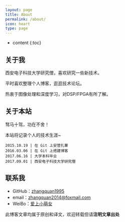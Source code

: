 ```yaml
---
layout: page
title: About
permalink: /about/
icon: heart
type: page
---
```


* content
{:toc}

## 关于我

西安电子科技大学研究僧，喜欢研究一些新技术。

平时喜欢整理个人博客，逛逛技术论坛。

热衷于图像处理和深度学习，对DSP/FPGA有所了解。

## 关于本站 

驽马十驾，功在不舍！

本站将记录个人的技术生涯~

	2015.10.19 | 在 Git 上安营扎寨 
    2016.03.06 | 在 Git 上搭建博客
    2017.06.16 | 大学本科毕业 
    2017.09.01 | 西安电子科技大学研究僧

## 联系我

* GitHub：[zhangquan1995](https://github.com/zhangquan1995)
* email：zhangquan2014@foxmail.com
* WeiBo：[爱上小萌女](http://weibo.com/zhangquan1995)

此博客文章均属于原创和译文，欢迎转载但请**注明文章出处**


